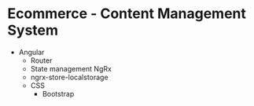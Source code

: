 # Ecommerce - Content Management System

- Angular
  - Router
  - State management NgRx
  - ngrx-store-localstorage
  - CSS
    - Bootstrap